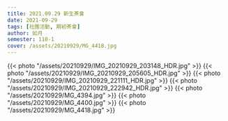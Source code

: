 ```yaml
---
title: 2021.09.29 新生茶會
date: 2021-09-29
tags: [社團活動, 期初茶會]
author: 如月
semester: 110-1
cover: /assets/20210929/MG_4418.jpg
---
```


{{< photo "/assets/20210929/IMG_20210929_203148_HDR.jpg" >}}
{{< photo "/assets/20210929/IMG_20210929_205605_HDR.jpg" >}}
{{< photo "/assets/20210929/IMG_20210929_221111_HDR.jpg" >}}
{{< photo "/assets/20210929/IMG_20210929_222942_HDR.jpg" >}}
{{< photo "/assets/20210929/MG_4394.jpg" >}}
{{< photo "/assets/20210929/MG_4400.jpg" >}}
{{< photo "/assets/20210929/MG_4418.jpg" >}}
